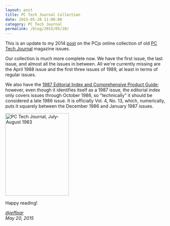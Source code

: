 ```yaml
---
layout: post
title: PC Tech Journal Collection
date: 2015-05-20 11:00:00
category: PC Tech Journal
permalink: /blog/2015/05/20/
---
```


This is an update to my 2014 [post](/blog/2014/08/01/) on the PCjs online collection of old
[PC Tech Journal](/pubs/pc/magazines/pctj/) magazine issues.
 
Our collection is much more complete now.  We have the first issue, the last issue, and almost all the issues
in between.  All we're currently missing are the April 1988 issue and the first three issues of 1989, at least in
terms of regular issues.

We also have the [1987 Editorial Index and Comprehensive Product Guide](/pubs/pc/magazines/pctj/PCTJ-1987-00/);
however, even though it identifies itself as a 1987 issue, the editorial index only covers issues through
October 1986, so "technically" it should be considered a late 1986 issue.  It is officially Vol. 4, No. 13, which,
numerically, puts it squarely between the December 1986 and January 1987 issues.

[<img src="http://static.pcjs.org/pubs/pc/magazines/pctj/PCTJ-1983-07/thumbs/PCTJ-1983-07 1.jpeg" width="200" height="260" alt="PC Tech Journal, July-August 1983"/>](/pubs/pc/magazines/pctj/)

Happy reading!

*[@jeffpar](http://twitter.com/jeffpar)*  
*May 20, 2015*
